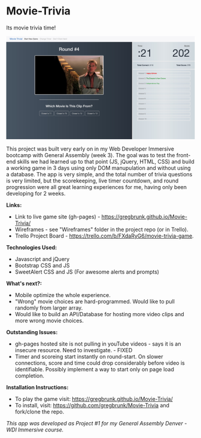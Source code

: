 # Movie-Trivia
Its movie trivia time!

![Alt text](/images/screenshot.jpg?raw=true "Home Page Screenshot")

This project was built very early on in my Web Developer Immersive bootcamp with General Assembly (week 3). The goal was to test the front-end skills we had learned up to that point (JS, jQuery, HTML, CSS) and build a working game in 3 days using only DOM manupulation and without using a database. The app is very simple, and the total number of trivia questions is very limited, but the scorekeeping, live timer countdown, and round progression were all great learning experiences for me, having only been developing for 2 weeks. 

**Links:**
- Link to live game site (gh-pages) - https://gregbrunk.github.io/Movie-Trivia/
- Wireframes - see "Wireframes" folder in the project repo (or in Trello).
- Trello Project Board - https://trello.com/b/FXdaRyG6/movie-trivia-game.

**Technologies Used:**
- Javascript and jQuery
- Bootstrap CSS and JS
- SweetAlert CSS and JS (For awesome alerts and prompts)

**What's next?:**
- Mobile optimize the whole experience.
- "Wrong" movie choices are hard-programmed. Would like to pull randomly from larger array.
- Would like to build an API/Database for hosting more video clips and more wrong movie choices.

**Outstanding Issues:**
- gh-pages hosted site is not pulling in youTube videos - says it is an insecure resource. Need to investigate. - FIXED
- Timer and scoreing start instantly on round-start. On slower connections, score and time could drop considerably before video is identifiable. Possibly implement a way to start only on page load completion.

**Installation Instructions:**
- To play the game visit: https://gregbrunk.github.io/Movie-Trivia/
- To install, visit: https://github.com/gregbrunk/Movie-Trivia and fork/clone the repo.

*This app was developed as Project #1 for my General Assembly Denver - WDI Immersive course.*
